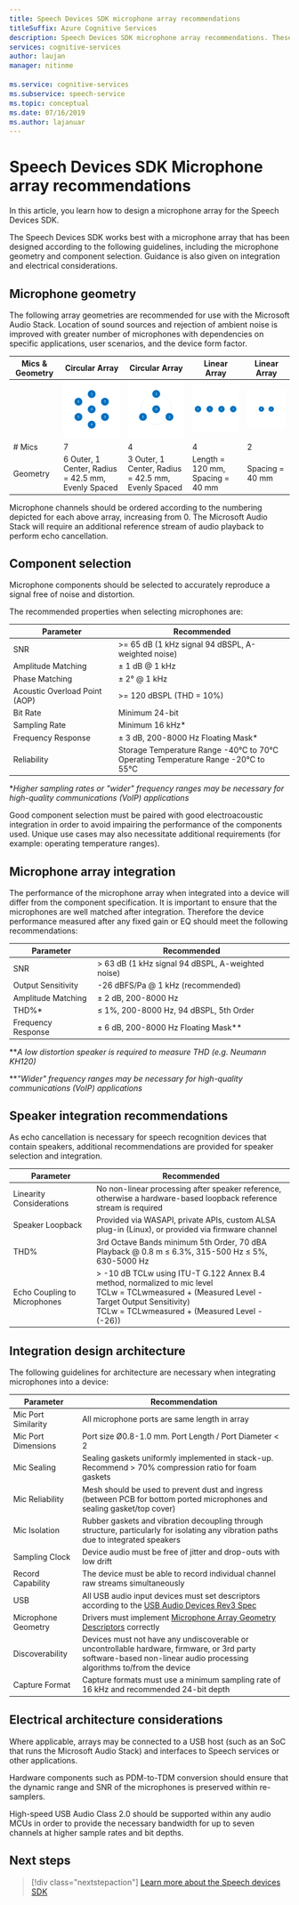 ```yaml
---
title: Speech Devices SDK microphone array recommendations
titleSuffix: Azure Cognitive Services
description: Speech Devices SDK microphone array recommendations. These array geometries are recommended for use with the Microsoft Audio Stack.
services: cognitive-services
author: laujan
manager: nitinme

ms.service: cognitive-services
ms.subservice: speech-service
ms.topic: conceptual
ms.date: 07/16/2019
ms.author: lajanuar
---
```


# Speech Devices SDK Microphone array recommendations

In this article, you learn how to design a microphone array for the Speech Devices SDK.

The Speech Devices SDK works best with a microphone array that has been designed according to the following guidelines, including the microphone geometry and component selection. Guidance is also given on integration and electrical considerations.

## Microphone geometry

The following array geometries are recommended for use with the Microsoft Audio Stack. Location of sound sources and rejection of ambient noise is improved with greater number of microphones with dependencies on specific applications, user scenarios, and the device form factor.

| Mics & Geometry | Circular Array | Circular Array | Linear Array | Linear Array |
| --- | -------------- | --- | ------------ | --- |
|     | <img src="media/speech-devices-sdk/7-mic-c.png" alt="7 mic circular array" width="150"/> | <img src="media/speech-devices-sdk/4-mic-c.png" alt="4 mic circular array" width="150"/> | <img src="media/speech-devices-sdk/4-mic-l.png" alt="4 mic linear array" width="150"/> | <img src="media/speech-devices-sdk/2-mic-l.png" alt="2 mic linear array" width="150"/> |
| \# Mics | 7 | 4 | 4 | 2 |
| Geometry | 6 Outer, 1 Center, Radius = 42.5 mm, Evenly Spaced | 3 Outer, 1 Center, Radius = 42.5 mm, Evenly Spaced | Length = 120 mm, Spacing = 40 mm | Spacing = 40 mm |

Microphone channels should be ordered according to the numbering depicted for each above array, increasing from 0. The Microsoft Audio Stack will require an additional reference stream of audio playback to perform echo cancellation.

## Component selection

Microphone components should be selected to accurately reproduce a signal free of noise and distortion.

The recommended properties when selecting microphones are:

| Parameter | Recommended |
| --------- | ----------- |
| SNR | \>= 65 dB (1 kHz signal 94 dBSPL, A-weighted noise) |
| Amplitude Matching | ± 1 dB @ 1 kHz |
| Phase Matching | ± 2° @ 1 kHz |
| Acoustic Overload Point (AOP) | \>= 120 dBSPL (THD = 10%) |
| Bit Rate | Minimum 24-bit |
| Sampling Rate | Minimum 16 kHz\* |
| Frequency Response | ± 3 dB, 200-8000 Hz Floating Mask\* |
| Reliability | Storage Temperature Range -40°C to 70°C<br />Operating Temperature Range -20°C to 55°C |

\*_Higher sampling rates or "wider" frequency ranges may be necessary
for high-quality communications (VoIP) applications_

Good component selection must be paired with good
electroacoustic integration in order to avoid impairing the performance
of the components used. Unique use cases may also necessitate additional
requirements (for example: operating temperature ranges).

## Microphone array integration

The performance of the microphone array when integrated into a device will differ from the component specification. It is important to ensure that the microphones are well matched after integration. Therefore the device performance measured after any fixed gain or EQ should meet the following recommendations:

| Parameter          | Recommended                                        |
| ------------------ | -------------------------------------------------- |
| SNR                | \> 63 dB (1 kHz signal 94 dBSPL, A-weighted noise) |
| Output Sensitivity | -26 dBFS/Pa @ 1 kHz (recommended)                  |
| Amplitude Matching | ± 2 dB, 200-8000 Hz                                |
| THD%\*             | ≤ 1%, 200-8000 Hz, 94 dBSPL, 5th Order             |
| Frequency Response | ± 6 dB, 200-8000 Hz Floating Mask\*\*              |

\*\*_A low distortion speaker is required to measure THD (e.g. Neumann KH120)_

\*\*_"Wider" frequency ranges may be necessary for high-quality communications (VoIP) applications_

## Speaker integration recommendations

As echo cancellation is necessary for speech recognition devices that
contain speakers, additional recommendations are provided for speaker
selection and integration.

| Parameter | Recommended |
| --------- | ----------- |
| Linearity Considerations | No non-linear processing after speaker reference, otherwise a hardware-based loopback reference stream is required |
| Speaker Loopback | Provided via WASAPI, private APIs, custom ALSA plug-in (Linux), or provided via firmware channel |
| THD% | 3rd Octave Bands minimum 5th Order, 70 dBA Playback @ 0.8 m ≤ 6.3%, 315-500 Hz ≤ 5%, 630-5000 Hz |
| Echo Coupling to Microphones | \> -10 dB TCLw using ITU-T G.122 Annex B.4 method, normalized to mic level<br />TCLw = TCLwmeasured \+ (Measured Level - Target Output Sensitivity)<br />TCLw = TCLwmeasured \+ (Measured Level - (-26)) |

## Integration design architecture

The following guidelines for architecture are necessary when integrating
microphones into a device:

| Parameter | Recommendation |
| --------- | -------------- |
| Mic Port Similarity | All microphone ports are same length in array |
| Mic Port Dimensions | Port size Ø0.8-1.0 mm. Port Length / Port Diameter \< 2 |
| Mic Sealing         | Sealing gaskets uniformly implemented in stack-up. Recommend \> 70% compression ratio for foam gaskets |
| Mic Reliability     | Mesh should be used to prevent dust and ingress (between PCB for bottom ported microphones and sealing gasket/top cover) |
| Mic Isolation       | Rubber gaskets and vibration decoupling through structure, particularly for isolating any vibration paths due to integrated speakers |
| Sampling Clock      | Device audio must be free of jitter and drop-outs with low drift |
| Record Capability   | The device must be able to record individual channel raw streams simultaneously |
| USB                 | All USB audio input devices must set descriptors according to the [USB Audio Devices Rev3 Spec](https://www.usb.org/document-library/usb-audio-devices-rev-30-and-adopters-agreement) |
| Microphone Geometry | Drivers must implement [Microphone Array Geometry Descriptors](/windows-hardware/drivers/audio/ksproperty-audio-mic-array-geometry) correctly |
| Discoverability     | Devices must not have any undiscoverable or uncontrollable hardware, firmware, or 3rd party software-based non-linear audio processing algorithms to/from the device |
| Capture Format      | Capture formats must use a minimum sampling rate of 16 kHz and recommended 24-bit depth |

## Electrical architecture considerations

Where applicable, arrays may be connected to a USB host (such as an SoC that runs the Microsoft Audio Stack) and interfaces to Speech services or other applications.

Hardware components such as PDM-to-TDM conversion should ensure that the dynamic range and SNR of the microphones is preserved within re-samplers.

High-speed USB Audio Class 2.0 should be supported within any audio MCUs in order to provide the necessary bandwidth for up to seven channels at higher sample rates and bit depths.

## Next steps

> [!div class="nextstepaction"]
> [Learn more about the Speech devices SDK](speech-devices-sdk.md)